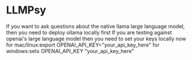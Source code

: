 # LLMPsy
If you want to ask questions about the native llama large language model, then you need to deploy ollama locally first
If you are testing against openai's large language model then you need to set your keys locally now
for mac/linux:export OPENAI_API_KEY="your_api_key_here"
for windows:setx OPENAI_API_KEY "your_api_key_here"
